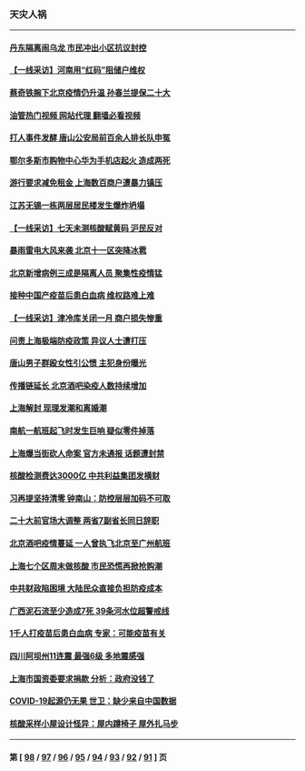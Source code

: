### 天灾人祸
---
#### [丹东隔离闹乌龙 市民冲出小区抗议封控](../../pages/ncid280/n13759536.md?06151245) 
#### [【一线采访】河南用“红码”阻储户维权](../../pages/ncid280/n13759392.md?06151245) 
#### [蔡奇铁腕下北京疫情仍升温 孙春兰提保二十大](../../pages/ncid280/n13759380.md?06151245) 
#### [油管热门视频 网站代理 翻墙必看视频](http://209.222.30.114:81/youtube.html?06151245)
#### [打人事件发酵 唐山公安局前百余人排长队申冤](../../pages/ncid280/n13759336.md?06151245) 
#### [鄂尔多斯市购物中心华为手机店起火 造成两死](../../pages/ncid280/n13759348.md?06151245) 
#### [游行要求减免租金 上海数百商户遭暴力镇压](../../pages/ncid280/n13758798.md?06151245) 
#### [江苏无锡一栋两层居民楼发生爆炸坍塌](../../pages/ncid280/n13759282.md?06151245) 
#### [【一线采访】七天未测核酸赋黄码 沪民反对](../../pages/ncid280/n13758088.md?06151245) 
#### [暴雨雷电大风来袭 北京十一区突降冰雹](../../pages/ncid280/n13758385.md?06151245) 
#### [北京新增病例三成是隔离人员 聚集性疫情猛](../../pages/ncid280/n13757776.md?06151245) 
#### [接种中国产疫苗后患白血病 维权路难上难](../../pages/ncid280/n13757363.md?06151245) 
#### [【一线采访】津冷库关闭一月 商户损失惨重](../../pages/ncid280/n13757772.md?06151245) 
#### [问责上海极端防疫政策 异议人士遭打压](../../pages/ncid280/n13757256.md?06151245) 
#### [唐山男子群殴女性引公愤 主犯身份曝光](../../pages/ncid280/n13757180.md?06151245) 
#### [传播链延长 北京酒吧染疫人数持续增加](../../pages/ncid280/n13757164.md?06151245) 
#### [上海解封 现理发潮和离婚潮](../../pages/ncid280/n13757062.md?06151245) 
#### [南航一航班起飞时发生巨响 疑似零件掉落](../../pages/ncid280/n13757109.md?06151245) 
#### [上海爆当街砍人命案 官方未通报 话题遭封禁](../../pages/ncid280/n13756964.md?06151245) 
#### [核酸检测费达3000亿 中共利益集团发横财](../../pages/ncid280/n13757046.md?06151245) 
#### [习再提坚持清零 钟南山：防控层层加码不可取](../../pages/ncid280/n13756635.md?06151245) 
#### [二十大前官场大调整 两省7副省长同日辞职](../../pages/ncid280/n13756604.md?06151245) 
#### [北京酒吧疫情蔓延 一人曾执飞北京至广州航班](../../pages/ncid280/n13755741.md?06151245) 
#### [上海七个区周末做核酸 市民恐慌再掀抢购潮](../../pages/ncid280/n13756508.md?06151245) 
#### [中共财政陷困境 大陆民众直接负担防疫成本](../../pages/ncid280/n13756242.md?06151245) 
#### [广西泥石流至少造成7死 39条河水位超警戒线](../../pages/ncid280/n13756322.md?06151245) 
#### [1千人打疫苗后患白血病 专家：可能疫苗有关](../../pages/ncid280/n13755932.md?06151245) 
#### [四川阿坝州11连震 最强6级 多地震感强](../../pages/ncid280/n13756222.md?06151245) 
#### [上海市国资委要求捐款 分析：政府没钱了](../../pages/ncid280/n13755948.md?06151245) 
#### [COVID-19起源仍无果 世卫：缺少来自中国数据](../../pages/ncid280/n13755997.md?06151245) 
#### [核酸采样小屋设计怪异：屋内蹲椅子 屋外扎马步](../../pages/ncid280/n13755942.md?06151245) 

---
#### 第 [ [98](./98.md?06151245) / [97](./97.md?06151245) / [96](./96.md?06151245) / [95](./95.md?06151245) / [94](./94.md?06151245) / [93](./93.md?06151245) / [92](./92.md?06151245) / [91](./91.md?06151245) ] 页

